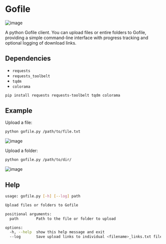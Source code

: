 # Gofile
![image](https://i.postimg.cc/Y2PpsBtf/3.png)

A python Gofile client. You can upload files or entire folders to Gofile, providing a simple command-line interface with progress tracking and optional logging of download links.

## Dependencies

- `requests`
- `requests_toolbelt`
- `tqdm`
- `colorama`

```bash
pip install requests requests-toolbelt tqdm colorama
```

## Example

Upload a file:

```bash
python gofile.py /path/to/file.txt
```
![image](https://i.postimg.cc/zv23dy0n/2.png)

Upload a folder:

```bash
python gofile.py /path/to/dir/
```
![image](https://i.postimg.cc/jSrMxCsx/1.png)

## Help

```bash
usage: gofile.py [-h] [--log] path

Upload files or folders to Gofile

positional arguments:
  path        Path to the file or folder to upload

options:
  -h, --help  show this help message and exit
  --log       Save upload links to individual <filename>_links.txt files

```


